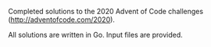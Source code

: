 Completed solutions to the 2020 Advent of Code challenges (http://adventofcode.com/2020).

All solutions are written in Go. Input files are provided.
